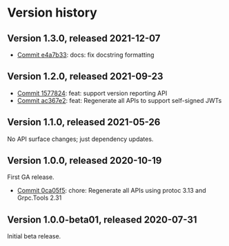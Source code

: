 # Version history

## Version 1.3.0, released 2021-12-07

- [Commit e4a7b33](https://github.com/googleapis/google-cloud-dotnet/commit/e4a7b33): docs: fix docstring formatting
## Version 1.2.0, released 2021-09-23

- [Commit 1577824](https://github.com/googleapis/google-cloud-dotnet/commit/1577824): feat: support version reporting API
- [Commit ac367e2](https://github.com/googleapis/google-cloud-dotnet/commit/ac367e2): feat: Regenerate all APIs to support self-signed JWTs

## Version 1.1.0, released 2021-05-26

No API surface changes; just dependency updates.

## Version 1.0.0, released 2020-10-19

First GA release.

- [Commit 0ca05f5](https://github.com/googleapis/google-cloud-dotnet/commit/0ca05f5): chore: Regenerate all APIs using protoc 3.13 and Grpc.Tools 2.31

## Version 1.0.0-beta01, released 2020-07-31

Initial beta release.
